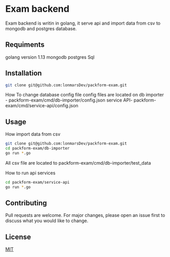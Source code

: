 # Exam backend

Exam backend is writin in golang, it serve api and import data from csv to mongodb and postgres database.

## Requiments
golang version 1.13
mongodb
postgres Sql

## Installation

```bash
git clone git@github.com:lonmarsDev/packform-exam.git
```

How To change database config file
config files are located on 
db importer - packform-exam/cmd/db-importer/config.json
service API- packform-exam/cmd/service-api/config.json


## Usage

How import data from csv
```bash
git clone git@github.com:lonmarsDev/packform-exam.git
cd packform-exam/db-importer
go run *.go
```
All csv file are located to packform-exam/cmd/db-importer/test_data

How to run api services
```bash
cd packform-exam/service-api
go run *.go
```

## Contributing
Pull requests are welcome. For major changes, please open an issue first to discuss what you would like to change.

## License
[MIT](https://choosealicense.com/licenses/mit/)
